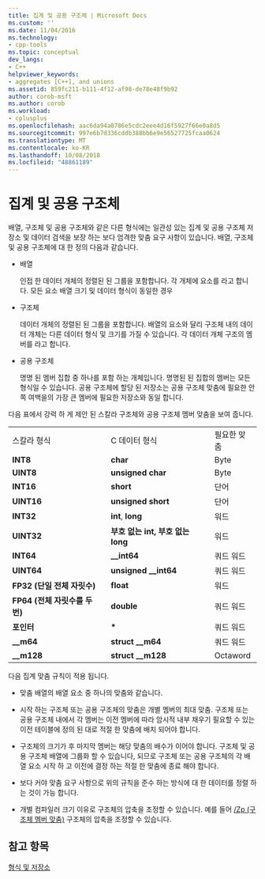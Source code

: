 ```yaml
---
title: 집계 및 공용 구조체 | Microsoft Docs
ms.custom: ''
ms.date: 11/04/2016
ms.technology:
- cpp-tools
ms.topic: conceptual
dev_langs:
- C++
helpviewer_keywords:
- aggregates [C++], and unions
ms.assetid: 859fc211-b111-4f12-af98-de78e48f9b92
author: corob-msft
ms.author: corob
ms.workload:
- cplusplus
ms.openlocfilehash: aac6da94a0786e5cdc2eee4d16f5927f66e0a8d5
ms.sourcegitcommit: 997e6b7d336cddb388bb6e9e56527725fcaa0624
ms.translationtype: MT
ms.contentlocale: ko-KR
ms.lasthandoff: 10/08/2018
ms.locfileid: "48861189"
---
```

# <a name="aggregates-and-unions"></a>집계 및 공용 구조체

배열, 구조체 및 공용 구조체와 같은 다른 형식에는 일관성 있는 집계 및 공용 구조체 저장소 및 데이터 검색을 보장 하는 보다 엄격한 맞춤 요구 사항이 있습니다. 배열, 구조체 및 공용 구조체에 대 한 정의 다음과 같습니다.

- 배열

   인접 한 데이터 개체의 정렬된 된 그룹을 포함합니다. 각 개체에 요소를 라고 합니다. 모든 요소 배열 크기 및 데이터 형식이 동일한 경우

- 구조체

   데이터 개체의 정렬된 된 그룹을 포함합니다. 배열의 요소와 달리 구조체 내의 데이터 개체는 다른 데이터 형식 및 크기를 가질 수 있습니다. 각 데이터 개체 구조의 멤버를 라고 합니다.

- 공용 구조체

   명명 된 멤버 집합 중 하나를 포함 하는 개체입니다. 명명된 된 집합의 멤버는 모든 형식일 수 있습니다. 공용 구조체에 할당 된 저장소는 공용 구조체 맞춤에 필요한 안쪽 여백을의 가장 큰 멤버에 필요한 저장소와 동일 합니다.

다음 표에서 강력 하 게 제안 된 스칼라 구조체와 공용 구조체 멤버 맞춤을 보여 줍니다.

||||
|-|-|-|
|스칼라 형식|C 데이터 형식|필요한 맞춤|
|**INT8**|**char**|Byte|
|**UINT8**|**unsigned char**|Byte|
|**INT16**|**short**|단어|
|**UINT16**|**unsigned short**|단어|
|**INT32**|**int**, **long**|워드|
|**UINT32**|**부호 없는 int, 부호 없는 long**|워드|
|**INT64**|**__int64**|쿼드 워드|
|**UINT64**|**unsigned __int64**|쿼드 워드|
|**FP32 (단일 전체 자릿수)**|**float**|워드|
|**FP64 (전체 자릿수를 두 번)**|**double**|쿼드 워드|
|**포인터**|<strong>\*</strong>|쿼드 워드|
|**__m64**|**struct __m64**|쿼드 워드|
|**__m128**|**struct __m128**|Octaword|

다음 집계 맞춤 규칙이 적용 됩니다.

- 맞춤 배열의 배열 요소 중 하나의 맞춤와 같습니다.

- 시작 하는 구조체 또는 공용 구조체의 맞춤은 개별 멤버의 최대 맞춤. 구조체 또는 공용 구조체 내에서 각 멤버는 이전 멤버에 따라 암시적 내부 채우기 필요할 수 있는 이전 테이블에 정의 된 대로 적절 한 맞춤에 배치 되어야 합니다.

- 구조체의 크기가 후 마지막 멤버는 해당 맞춤의 배수가 이어야 합니다. 구조체 및 공용 구조체 배열에 그룹화 할 수 있습니다, 되므로 구조체 또는 공용 구조체의 각 배열 요소 시작 하 고 이전에 결정 하는 적절 한 맞춤에 종료 해야 합니다.

- 보다 커야 맞춤 요구 사항으로 위의 규칙을 준수 하는 방식에 대 한 데이터를 정렬 하는 것이 가능 합니다.

- 개별 컴파일러 크기 이유로 구조체의 압축을 조정할 수 있습니다. 예를 들어 [/Zp (구조체 멤버 맞춤)](../build/reference/zp-struct-member-alignment.md) 구조체의 압축을 조정할 수 있습니다.

## <a name="see-also"></a>참고 항목

[형식 및 저장소](../build/types-and-storage.md)
